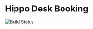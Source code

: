 # Hippo Desk Booking

![Build Status](https://github.com/harryy94/hippo-booking/actions/workflows/build.yaml/badge.svg)